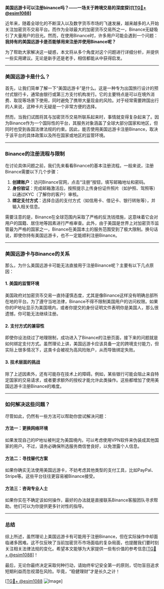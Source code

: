 **美国远游卡可以注册binance吗？——一场关于跨境交易的深度探讨[[TG💪+ @esim1088](https://t.me/s/esim1088)]**

近年来，随着全球化的不断深入以及数字货币市场的飞速发展，越来越多的人开始关注加密货币交易平台。而作为全球最大的加密货币交易所之一，Binance无疑吸引了大量用户的目光。然而，在使用Binance时，许多用户可能会遇到一个问题：**我持有的美国远游卡是否能够用来注册并使用Binance呢？**

为了帮助大家解决这一疑惑，本文将从多个角度对这个问题进行详细分析，并提供一些实用建议。无论是新手还是老手，相信都能从中获得启发。

---

### 美国远游卡是什么？

首先，让我们简单了解一下“美国远游卡”是什么。这是一种专为出国旅行设计的预付式银行卡，通常由银行或第三方支付机构发行。它的主要特点是可以在境外消费、取现等场景下使用，同时避免了携带大量现金的风险。对于经常需要跨国出行的人来说，这种卡片无疑是一个非常方便的选择。

然而，当我们试图将其与加密货币交易所联系起来时，事情就变得复杂起来了。因为Binance作为一个国际性的平台，其服务对象涵盖了全球大部分国家和地区，但同时也受到各国法律法规的约束。因此，能否使用美国远游卡注册Binance，取决于该平台的具体政策以及所在国家或地区的监管环境。

---

### Binance的注册流程与限制

在讨论具体问题之前，我们先来看看Binance的基本注册流程。一般来说，注册Binance需要以下几个步骤：

1. **创建账户**：访问Binance官网，点击“注册”按钮，填写邮箱地址和密码。
2. **身份验证**：完成邮箱激活后，按照提示上传身份证件照片（如护照、驾照等）以通过KYC（了解你的客户）审核。
3. **绑定支付方式**：选择合适的支付方式（如信用卡、借记卡、银行转账等），并输入相关信息。

需要注意的是，Binance在全球范围内采取了严格的反洗钱措施，这意味着它会对用户的国籍、居住地等因素进行严格审查。此外，由于美国是世界上对加密货币监管最为严格的国家之一，Binance在美国本土的服务范围受到了极大限制。换句话说，即使你持有美国远游卡，也不一定能顺利注册Binance。

---

### 美国远游卡与Binance的关系

那么，为什么美国远游卡可能无法直接用于注册Binance呢？主要有以下几点原因：

#### 1. **美国的监管环境**
美国政府对加密货币交易一直持谨慎态度，尤其是像Binance这样没有明确总部所在地的平台。为了遵守当地法律，Binance不得不限制美国用户的访问权限。如果你的IP地址显示为美国境内，或者你提交的身份证明文件表明你是美国人，那么很遗憾，你可能无法继续注册。

#### 2. **支付方式的兼容性**
即使你设法绕过了地理限制，成功进入了Binance的注册页面，接下来的问题就是如何绑定支付方式。虽然理论上讲，美国远游卡应该具备一定的跨境支付能力，但实际上很多情况下，这类卡会被视为高风险账户，从而导致绑定失败。

#### 3. **技术层面的挑战**
除了上述因素外，还有可能存在技术上的障碍。例如，某些银行可能会阻止来自特定国家的交易请求，或者要求额外的授权才能允许此类操作。这些都增加了使用美国远游卡注册Binance的难度。

---

### 如何解决这些问题？

尽管如此，仍然有一些方法可以帮助你尝试解决问题：

#### 方法一：更换网络环境
如果发现自己的IP地址被判定为美国境内，可以考虑使用VPN软件来伪装成其他国家的用户。不过，请务必确保所选服务商信誉良好，以免泄露个人信息。

#### 方法二：寻找替代方案
如果你确实无法使用美国远游卡，不妨考虑其他类型的支付工具，比如PayPal、Stripe等。这些平台往往更容易被Binance接受。

#### 方法三：咨询专业人士
如果你实在不确定该如何操作，最好的办法就是直接联系Binance客服团队寻求帮助。他们可以为你提供更多针对性的指导。

---

### 总结

综上所述，虽然理论上美国远游卡有可能用于注册Binance，但在实际操作中却面临诸多困难。这不仅反映了当前加密货币市场面临的复杂局面，也提醒我们要时刻关注相关法律法规的变化。希望本文能够为大家提供一些有价值的参考信息[[TG💪+ @esim1088](https://t.me/s/esim1088)]！

最后，无论你最终决定采取何种行动，请始终牢记安全第一的原则，切勿盲目追求短期利益而忽视潜在风险。毕竟，“稳健理财”才是长久之计！

[[TG💪+ @esim1088](https://t.me/s/esim1088) ![Image](https://i.postimg.cc/4NQfJmqS/Snipaste-2025-05-13-00-14-12.png)]